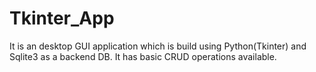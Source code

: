# Tkinter_App
It is an desktop GUI application which is build using Python(Tkinter) and Sqlite3 as a backend DB.
It has basic CRUD operations available.
